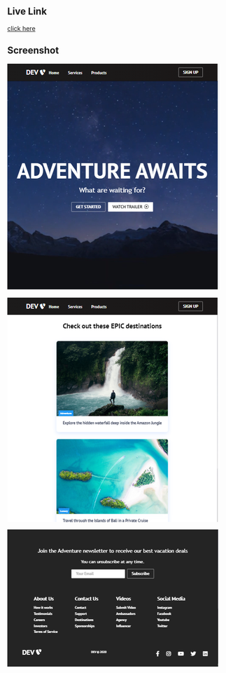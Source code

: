 ## Live Link
[click here](https://gdev-react-responsive-website.netlify.app/)

## Screenshot
![website](./react-website-ss1.png)

![website](./react-website-ss2.png)

![website](./react-website-ss3.png)